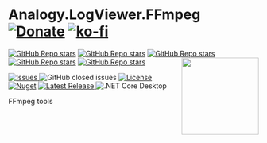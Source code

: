 # Analogy.LogViewer.FFmpeg [![Donate](https://www.paypalobjects.com/en_US/i/btn/btn_donate_SM.gif)](https://www.paypal.com/donate/?business=MCP57TBRAAVXA&no_recurring=0&item_name=Support+Open+source+Projects+%28Analogy+Log+Viewer%2C+HDF5-CSHARP%2C+etc%29&currency_code=USD) [![ko-fi](https://ko-fi.com/img/githubbutton_sm.svg)](https://ko-fi.com/F1F77IVQT)
[![GitHub Repo stars](https://img.shields.io/badge/share%20on-reddit-red?logo=reddit)](https://reddit.com/submit?url=https://github.com/Analogy-LogViewer/Analogy.LogViewer.FFmpeg&title=Analogy.LogViewer.FFmpeg)
[![GitHub Repo stars](https://img.shields.io/badge/share%20on-hacker%20news-orange?logo=ycombinator)](https://news.ycombinator.com/submitlink?u=https://github.com/Analogy-LogViewer/Analogy.LogViewer.FFmpeg)
[![GitHub Repo stars](https://img.shields.io/badge/share%20on-twitter-03A9F4?logo=twitter)](https://twitter.com/share?url=https://github.com/Analogy-LogViewer/Analogy.LogViewer.FFmpeg&t=Analogy.LogViewer.FFmpeg)
[![GitHub Repo stars](https://img.shields.io/badge/share%20on-facebook-1976D2?logo=facebook)](https://www.facebook.com/sharer/sharer.php?u=https://github.com/Analogy-LogViewer/Analogy.LogViewer.FFmpeg)
[![GitHub Repo stars](https://img.shields.io/badge/share%20on-linkedin-3949AB?logo=linkedin)](https://www.linkedin.com/shareArticle?url=https://github.com/Analogy-LogViewer/Analogy.LogViewer.FFmpeg&title=Analogy.LogViewer.FFmpeg)
  <img src="./Assets/Analogy2.png" align="right" width="155px" height="155px">

<p align="center">
    
<a href="https://github.com/Analogy-LogViewer/Analogy.LogViewer.FFmpeg/issues">    <img src="https://img.shields.io/github/issues/Analogy-LogViewer/Analogy.LogViewer.FFmpeg"  alt="Issues" />
</a>
![GitHub closed issues](https://img.shields.io/github/issues-closed-raw/Analogy-LogViewer/Analogy.LogViewer.FFmpeg)
<a href="https://github.com/Analogy-LogViewer/Analogy.LogViewer.FFmpeg/blob/main/LICENSE.md">
    <img src="https://img.shields.io/github/license/Analogy-LogViewer/Analogy.LogViewer.FFmpeg"  alt="License" />
</a>
 [![Nuget](https://img.shields.io/nuget/v/Analogy.LogViewer.FFmpeg)](https://www.nuget.org/packages/Analogy.LogViewer.FFmpeg/)
<a href="https://github.com/Analogy-LogViewer/Analogy.LogViewer.FFmpeg/releases">
    <img src="https://img.shields.io/github/v/release/Analogy-LogViewer/Analogy.LogViewer.FFmpeg"  alt="Latest Release" />
</a>
 ![.NET Core Desktop](https://github.com/Analogy-LogViewer/Analogy.LogViewer.FFmpeg/workflows/.NET%20Core%20Desktop/badge.svg)
</p>


FFmpeg tools
